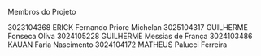 Membros do Projeto

3023104368 ERICK Fernando Priore Michelan 
3025104317 GUILHERME Fonseca Oliva 
3024105228 GUILHERME Messias de França 
3024103486 KAUAN Faria Nascimento 
3024104172 MATHEUS Palucci Ferreira
